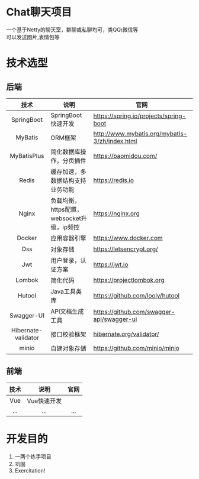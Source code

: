 # Chat聊天项目

一个基于Netty的聊天室，群聊或私聊均可，类QQ\微信等 </br>
可以发送图片,表情包等

# 技术选型
## 后端

<table><thead><tr><th align="center">技术</th><th>说明</th><th>官网</th></tr></thead><tbody><tr><td align="center">SpringBoot</td><td>SpringBoot快速开发</td><td><a href="https://spring.io/projects/spring-boot" rel="nofollow">https://spring.io/projects/spring-boot</a></td></tr><tr><td align="center">MyBatis</td><td>ORM框架</td><td><a href="http://www.mybatis.org/mybatis-3/zh/index.html" rel="nofollow">http://www.mybatis.org/mybatis-3/zh/index.html</a></td></tr><tr><td align="center">MyBatisPlus</td><td>简化数据库操作，分页插件</td><td><a href="https://baomidou.com/" rel="nofollow">https://baomidou.com/</a></td></tr><tr><td align="center">Redis</td><td>缓存加速，多数据结构支持业务功能</td><td><a href="https://redis.io" rel="nofollow">https://redis.io</a></td></tr><tr><td align="center">Nginx</td><td>负载均衡，https配置，websocket升级，ip频控</td><td><a href="https://nginx.org" rel="nofollow">https://nginx.org</a></td></tr><tr><td align="center">Docker</td><td>应用容器引擎</td><td><a href="https://www.docker.com" rel="nofollow">https://www.docker.com</a></td></tr><tr><td align="center">Oss</td><td>对象存储</td><td><a href="https://letsencrypt.org/" rel="nofollow">https://letsencrypt.org/</a></td></tr><tr><td align="center">Jwt</td><td>用户登录，认证方案</td><td><a href="https://jwt.io" rel="nofollow">https://jwt.io</a></td></tr><tr><td align="center">Lombok</td><td>简化代码</td><td><a href="https://projectlombok.org" rel="nofollow">https://projectlombok.org</a></td></tr><tr><td align="center">Hutool</td><td>Java工具类库</td><td><a href="https://github.com/looly/hutool">https://github.com/looly/hutool</a></td></tr><tr><td align="center">Swagger-UI</td><td>API文档生成工具</td><td><a href="https://github.com/swagger-api/swagger-ui">https://github.com/swagger-api/swagger-ui</a></td></tr><tr><td align="center">Hibernate-validator</td><td>接口校验框架</td><td><a href="/zongzibinbin/MallChat/blob/main/hibernate.org/validator">hibernate.org/validator/</a></td></tr><tr><td align="center">minio</td><td>自建对象存储</td><td><a href="https://github.com/minio/minio">https://github.com/minio/minio</a></td></tr></tbody></table>

## 前端

| 技术 |    说明     | 官网 |
| :--: | :---------: | :--: |
| Vue  | Vue快速开发 |      |
| ...  |     ...     | ...  |

# 开发目的
1. 一两个练手项目
2. 巩固
3. Exercitation!